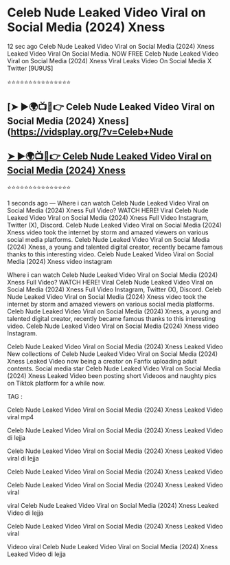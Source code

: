 ﻿# Celeb Nude Leaked Video Viral on Social Media (2024) Xness



12 sec ago Celeb Nude Leaked Video Viral on Social Media (2024) Xness Leaked Video Viral On Social Media. NOW FREE Celeb Nude Leaked Video Viral on Social Media (2024) Xness Viral Leaks Video On Social Media X Twitter [9U9US]

⭐⭐⭐⭐⭐⭐⭐⭐⭐⭐⭐⭐⭐⭐⭐

## [➤ ►🌍📺📱👉 Celeb Nude Leaked Video Viral on Social Media (2024) Xness](https://vidsplay.org/?v=Celeb+Nude

## [➤ ►🌍📺📱👉 Celeb Nude Leaked Video Viral on Social Media (2024) Xness](https://vidsplay.org/?v=Celeb+Nude)


⭐⭐⭐⭐⭐⭐⭐⭐⭐⭐⭐⭐⭐⭐⭐



1 seconds ago — Where i can watch Celeb Nude Leaked Video Viral on Social Media (2024) Xness Full Video? WATCH HERE! Viral Celeb Nude Leaked Video Viral on Social Media (2024) Xness Full Video Instagram, Twitter (X), Discord. Celeb Nude Leaked Video Viral on Social Media (2024) Xness video took the internet by storm and amazed viewers on various social media platforms. Celeb Nude Leaked Video Viral on Social Media (2024) Xness, a young and talented digital creator, recently became famous thanks to this interesting video. Celeb Nude Leaked Video Viral on Social Media (2024) Xness video instagram

Where i can watch Celeb Nude Leaked Video Viral on Social Media (2024) Xness Full Video? WATCH HERE! Viral Celeb Nude Leaked Video Viral on Social Media (2024) Xness Full Video Instagram, Twitter (X), Discord. Celeb Nude Leaked Video Viral on Social Media (2024) Xness video took the internet by storm and amazed viewers on various social media platforms. Celeb Nude Leaked Video Viral on Social Media (2024) Xness, a young and talented digital creator, recently became famous thanks to this interesting video. Celeb Nude Leaked Video Viral on Social Media (2024) Xness video Instagram.

Celeb Nude Leaked Video Viral on Social Media (2024) Xness Leaked Video New collections of Celeb Nude Leaked Video Viral on Social Media (2024) Xness Leaked Video now being a creator on Fanfix uploading adult contents. Social media star Celeb Nude Leaked Video Viral on Social Media (2024) Xness Leaked Video been posting short Videoos and naughty pics on Tiktok platform for a while now.

TAG :

 

Celeb Nude Leaked Video Viral on Social Media (2024) Xness Leaked Video viral mp4

 

Celeb Nude Leaked Video Viral on Social Media (2024) Xness Leaked Video di lejja

 

Celeb Nude Leaked Video Viral on Social Media (2024) Xness Leaked Video viral di lejja

 

Celeb Nude Leaked Video Viral on Social Media (2024) Xness Leaked Video

 

Celeb Nude Leaked Video Viral on Social Media (2024) Xness Leaked Video viral

 

viral Celeb Nude Leaked Video Viral on Social Media (2024) Xness Leaked Video di lejja

 

Celeb Nude Leaked Video Viral on Social Media (2024) Xness Leaked Video viral

 

Videoo viral Celeb Nude Leaked Video Viral on Social Media (2024) Xness Leaked Video di lejja